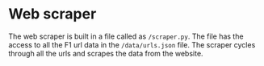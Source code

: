 # Web scraper

The web scraper is built in a file called as `/scraper.py`. The file has the access to all the F1 url data in the `/data/urls.json` file. The scraper cycles through all the urls and scrapes the data from the website. 